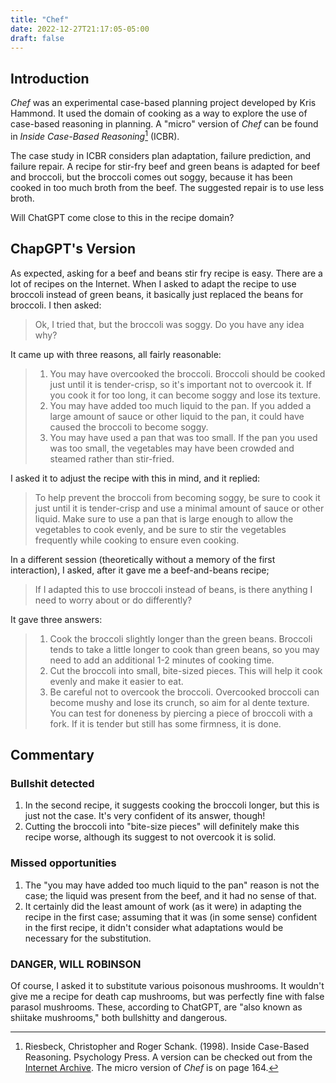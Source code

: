 ```yaml
---
title: "Chef"
date: 2022-12-27T21:17:05-05:00
draft: false
---
```


## Introduction

_Chef_ was an experimental case-based planning project developed by Kris Hammond. It used the domain of cooking as a way to explore the use of case-based reasoning in planning. A "micro" version of _Chef_ can be found in _Inside Case-Based Reasoning_[^icbr] (ICBR).

The case study in ICBR considers plan adaptation, failure prediction, and failure repair. A recipe for stir-fry beef and green beans is adapted for beef and broccoli, but the broccoli comes out soggy, because it has been cooked in too much broth from the beef. The suggested repair is to use less broth.

Will ChatGPT come close to this in the recipe domain?

## ChapGPT's Version

As expected, asking for a beef and beans stir fry recipe is easy. There are a lot of recipes on the Internet. When I asked to adapt the recipe to use broccoli instead of green beans, it basically just replaced the beans for broccoli. I then asked:

> Ok, I tried that, but the broccoli was soggy. Do you have any idea why?

It came up with three reasons, all fairly reasonable:

> 1. You may have overcooked the broccoli. Broccoli should be cooked just until it is tender-crisp, so it's important not to overcook it. If you cook it for too long, it can become soggy and lose its texture.
> 2. You may have added too much liquid to the pan. If you added a large amount of sauce or other liquid to the pan, it could have caused the broccoli to become soggy.
> 3. You may have used a pan that was too small. If the pan you used was too small, the vegetables may have been crowded and steamed rather than stir-fried.

I asked it to adjust the recipe with this in mind, and it replied:

> To help prevent the broccoli from becoming soggy, be sure to cook it just until it is tender-crisp and use a minimal amount of sauce or other liquid. Make sure to use a pan that is large enough to allow the vegetables to cook evenly, and be sure to stir the vegetables frequently while cooking to ensure even cooking.

In a different session (theoretically without a memory of the first interaction), I asked, after it gave me a beef-and-beans recipe;

> If I adapted this to use broccoli instead of beans, is there anything I need to worry about or do differently?

It gave three answers:

> 1. Cook the broccoli slightly longer than the green beans. Broccoli tends to take a little longer to cook than green beans, so you may need to add an additional 1-2 minutes of cooking time.
> 2. Cut the broccoli into small, bite-sized pieces. This will help it cook evenly and make it easier to eat.
> 3. Be careful not to overcook the broccoli. Overcooked broccoli can become mushy and lose its crunch, so aim for al dente texture. You can test for doneness by piercing a piece of broccoli with a fork. If it is tender but still has some firmness, it is done.

## Commentary

### Bullshit detected

1. In the second recipe, it suggests cooking the broccoli longer, but this is just not the case. It's very confident of its answer, though!
2. Cutting the broccoli into "bite-size pieces" will definitely make this recipe worse, although its suggest to not overcook it is solid.


### Missed opportunities

1. The "you may have added too much liquid to the pan" reason is not the case; the liquid was present from the beef, and it had no sense of that.
2. It certainly did the least amount of work (as it were) in adapting the recipe in the first case; assuming that it was (in some sense) confident in the first recipe, it didn't consider what adaptations would be necessary for the substitution.

### DANGER, WILL ROBINSON

Of course, I asked it to substitute various poisonous mushrooms. It wouldn't give me a recipe for death cap mushrooms, but was perfectly fine with false parasol mushrooms. These, according to ChatGPT, are "also known as shiitake mushrooms," both bullshitty and dangerous.


[^icbr]: Riesbeck, Christopher and Roger Schank. (1998). Inside Case-Based Reasoning. Psychology Press. A version can be checked out from the [Internet Archive](https://archive.org/details/insidecasebasedr0000ries/page/164/mode/2up). The micro version of _Chef_ is on page 164.
